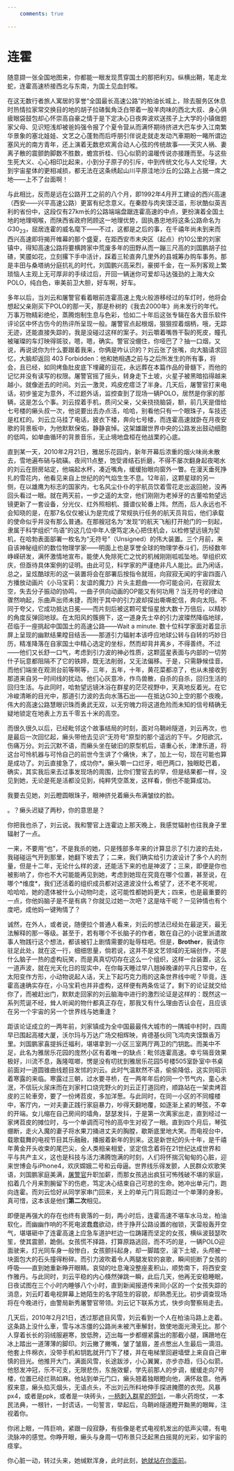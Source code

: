 ```yaml
---
    comments: true
 
---
```


# 连霍

随意撷一张全国地图来，你都能一眼发现贯穿国土的那把利刃。纵横出鞘，笔走龙蛇，连霍高速桥接西北与东南，为国土见血封喉。  

在这无数行者旅人寓居的享誉“全国最长高速公路”的柏油长城上，除去服务区休息时热情拉家常交换目的地的胡子拉碴鬓角泛白带着一股羊肉味的西北大叔、身心俱疲眼袋鼓包却心怀崇高自豪之情于是下定决心日夜奔波欢送孩子上大学的小镇做题家父母、见识短浅却被爸妈强令报了个夏令营从而满怀期待挤进大巴车步入江南繁华景象的塞北娃娃、文艺之心蓬勃而后呼朋引伴说走就走发动汽車期盼一睹所谓边塞风光的南方青年，还上演着无数悲欢离合动人心弦的传统故事——天灾人祸、妻离子散的震颤韵脚数不胜数，蟾宫折桂、归心似箭的温暖传说亦接踵而至。与这些生死大义、心心相印比起来，小到分子原子的引斥，中到传统文化与人文伦理，大到宇宙星体的更相减损，都无法在这条绣起山川平原洼地沙丘的公路上占据一席之地——上不了台面啊！

与此相比，反而是远在公路开工之前的八个月，即1992年4月开工建设的西兴高速（西安——兴平高速公路）更富有纪念意义。在秦腔与肉夹馍泛滥，形状酷似英吉利的省份中，这段仅有27km长的公路端端盘踞连霍高速的中点，更扮演着全国土地的地理咽喉，而陕西省政府罔顾这一地理优势，固执愚忠地将这条公路命名为$G30_{23}$，屈居连霍的威名麾下——不过，这都是之后的事，在千禧年尚未到来而西兴高速即将揭开帷幕的那个盛夏，在距西安市未央区（起点）约10公里的刘家镇中，得知高速公路将要横跨家中荒废多年的田野从而一蹦三尺高的刘国鹏胡子拉碴，笑靥如花，立刻撂下手中活计，踩着三轮直奔几里外的县城筹办购车事务。那是丰田与桑塔纳分庭抗礼的时代，刘国鹏兴高采烈，豪掷千金，在一系列客观上繁琐恼人主观上无可厚非的手续过后，开回一辆迷你可爱却马达强劲的上海大众POLO，纯白色，审美前卫大胆，好车啊，好车。
   
多年以后，当刘云和屠警官看着眼前连霍高速上鬼火般游移经过的车灯时，他将会想起父亲刚买下POLO的那一天，那是朴树的《我去2000年》尚未发行的年代。万事万物精彩绝伦，蒸腾炮制生息与色彩，恰如二十年后这张专辑在各大音乐软件评论区中怀古伤今的热评所呈现一般。屠警官点起根烟，狠狠捏着烟柄，哦，无踪无迹，还能直接失踪的，我是没碰过这样的案子。刘云嚼着嘴唇干裂的死皮，瞳孔被璀璨的车灯映得斑驳，嗯，嗯，确实。警官没绷住，你哑巴了？抽一口烟，又说，再说说你为什么要跟着我来，你俩是咋认识的？刘云张了张嘴，向大脑请求回忆，大脑却返回 403 Forbidden：他和她相遇之前与之后所发生的所有事，将会，且已经，如同烤鱼肚皮底下埋藏的豆花，永远葬在本篇作品的骨髓下，而他的记忆并没有读写的权限。屠警官摇了摇头，转身走下土坡，火星子被黑暗掐得越来越小，就像逝去的时间。刘云一激灵，鸡皮疙瘩泛了半身。几天后，屠警官打来电话，初步鉴定为意外，不过题外话，监控查到了现场一辆POLO，居然是你家的那辆，这是怎么个事。刘云捏着手机，质问父亲，父亲挠挠脑袋，额，前几天是借给七号楼的癞头叔一次，他说要出去办点活，哈哈，别看他只有一个眼珠子，车技还是杠杠的。刘云立马挂了电话，披衣下楼，奔向七号楼，而连霍高速就卧在月夜安歌的背景板中，为他默默保佑，静静哀悼。这架雄踞世界中央的公路发出鼓动细胞的低鸣，如单曲循环的背景音乐，无止境地盘桓在他战栗的心底。

直到某一天，2010年2月21日，雅居乐花园内，新年开幕后浓重的烟火味尚未散去，雪地遍布硝与硫磺。夜间11点整，饱受肾结石折磨，不得不屡次翻身起夜喝水的刘云在厨房站定，他端起水杯，凑近嘴角，缓缓抬眼向窗外一瞥。在漫天垂死挣扎的雪花内，他看见来自上世纪的的气焰生生不息。12年前，这颗星球的另一侧，在以雄鹰为标志的国家内，七名风尘仆仆的宇航员饮着雪花走出返回舱，没再回头看过一眼。就在两天前，一步之遥的太空，他们刚刚为老掉牙的古董哈勃望远镜更新了一套设备，分光仪、红外照相机、摄谱仪轮番上阵。然而，后人永远也不会知晓的是，在那7名仅仅被认为是完成了常规执行任务的航天员背后，他们承载的使命似乎并没有那么普通。在那艘冠名为“发现”的航天飞船打开舱门的一刻起，隶属于科学组织“鸟语”的这几位中年人便笃定决心把住机会，以检修望远镜为契机，在哈勃表面部署一枚名为“无符号”（Unsigned）的伟大装置。三个月前，来自该神秘组织的数位物理学家——明面上也是享誉全球的物理学泰斗们，历经数年峥嵘研发，满怀激情地宣布，能使人免除死亡之忧的机械刚刚呱呱坠地。举组织欢庆，但亟待具体案例的证明。由此可见，科学家的严谨绝非凡人能比。此乃闲话，总之，呈炫酷球形的这一装置将会在部署后按指令就班，向寂寂无闻的宇宙四面八方播放动画片《小马宝莉：友谊的魔力》片头主题曲——你可能会问，在寂寂太空，失去分子振动的协鸣，一曲子供向动画的OP能又有何功用？当无符号的律动骤然响起，乐曲声出师未捷，而附于其中的引力波却探出嘶嘶蛇信，奔向太阳。不同于夸父，它成功抵达日冕——而片刻后被这颗可爱恒星放大数十万倍后，以精妙的角度反弹回地球。在太阳风的簇拥下，这一道身先士卒的引力波璨然降临地球，莅临于一座挑起中国国土的高速公路——Wait a minute. 数十位科学家面对着显示屏上呈现的幽默结果瞠目结舌——那道引力辐射本该呼应地球公转与自转的巧妙日历，精准降落在自家国土中精心选定的坐标，然而却背井离乡，不得善终。不过——他们又长舒一口气，考虑到引力波的神必性质，这颗蓝星表面与内部的一切劳什子玩意都阻隔不了它的铁蹄，既无法削弱，又无法偏移。于是，只需静候佳音。而他们端坐在观测台前等啊等，三年，五年，十年，黄花菜都凉了，也从未接收到那道来自另一时间线的扰动。他们心灰意冷，作鸟兽散，自杀的自杀，回归生活的回归生活。与此同时，哈勃望远镜沐浴在群星的茫茫视野中，天真地反着光。在它冷峻清晰的目光中，那道引力波的去向水落石出——在抵达G30上空的那个夜晚，伟大的高速公路慧眼识珠而勇武无双，以无穷魄力将这道危险而未知的信号精确无疑地锁定在地表上方五千零五十米的高空。

而很久很久以后，已经毗邻这个故事结局的时刻，面对乌鞘岭隧道，刘云再次，也是最后一次回忆起，癞头带他去见识“无符号”原型的那个遥远的下午。夕阳欲沉，伤痛万分。刘云沉默不语，而癞头坐在破旧的原型机后，语重心长，津津乐道，将这台可怜机器与可怜自己的前世今生讲了个痛快，末了，加上一句，现在可能也算是成功了。刘云直接急了，成功你*。癞头嚼一口烂牙，咂巴两口，独眼眨巴着，确实，其实我后来去过事发现场的周围，比你们警官去的早，但是结果都一样，没见到她，无论是死是活都没见到，纯粹凭空蒸发，这样看，倒也不能算成功。

我要去见她，刘云瞪圆眼珠子，眼神挤兑着癞头布满皱纹的脸。

。？癞头迟疑了两秒，你的意思是？

你把我也杀了，刘云说。我和警官上连霍边上那天晚上，我感觉辐射也往我身子里辐射了一点。

一来，不要用“也”，不是我杀的她，只是残部多年来的计算显示了引力波的去处，我碰碰运气开到那里，她翻下坡去了；二来，我们确实给引力波设计了多个人的剂量，但是十二年，无论什么样的波，还能活下来的也是神波了；三来，即便是你也被影响了，你也不大可能能再见到她，考虑到她现在究竟在哪个位置，甚至说，在哪个\*维度\*，我们还活着的组织成员都对这道波没什么希望了，还不老不死呢，哈哈哈，她的遗体被什么小动物叼走，这可能性都她妈更大；四来，也是最重要的一点，你他妈脑子是不是有病？你就见过她一次吧？这是啥干呢？一见钟情也有个度吧，成他妈一键殉情了？

诚然，在外人，或者说，随便拉个普通人看来，刘云的想法已经处在最逆天，最无法解释的那一等级。甚至于，若有哪个不长脑子的作者，敢在自己的小说里派遣故事人物践行这个想法，都该被钉上剧情需要的耻辱柱吧。但是，**Brother**，我请你驻足此处，就在这一行，细细思量，倘若说，这并不是文艺领域的无端创作，不是什么脑子一热的虚构玩笑，而是真真切切存在这么一个组织，这样一台装置，这么一道声波，就在光天化日的现实中，在你每天睡过早八翘掉晚课的平凡日常中，在太阳变作方形，小动物说起人话，天上下起巧克力雨的这条世界线中呢？毕竟，连霍高速确实存在，小马宝莉也并非虚构，这样便有两条佐证了。剩下的论证就交给你了，而被赶出门，默默走回家的刘云脑海中进行的激烈论证是这样的：既然这一系列荒诞不经，耸人听闻的物什都真正存在，那我又有什么理由否认会在，且应该在另一个宇宙的另一个世界线与她重逢？

距该论证成立的一两年前，刘家镇成为全中国最最伟大城市的一隅城中村时，四周早已围起高楼大厦，沃尔玛与万达广场交相辉映，肯德基伙同飞鸿肉夹馍飘香万里。刘国鹏家喜提拆迁福利，堪堪拿到一小区三室两厅两卫的门钥匙。而美中不足，此名为雅居乐花园的庞然小区有着唯一的缺点：毗邻连霍高速。幸亏隔音效果极好，川流不息，轰隆哐啷，愣是没有叨扰到雅居乐花园5号楼505室卧室中书桌前面对一道圆锥曲线题目发怵的刘云。此时气温默然不语，偷偷降低，这实则昭示着寒露的来临。寒露过三朝，过水要寻桥，在一两年年后的同一个节气内，童心未泯，不信玩火尿床而在刘家村口烧完野火的刘云正打道回府，顺路站在一架卖烤苕皮的三轮車旁，要了一份烤苕皮，多加洋葱。与此同时，在同一小区的不同幢楼中，客厅内，一对夫妻正践行家庭暴力，吵得天翻地覆，如逐渐上紧的琴弦，不幸的开端。女儿缩在自己房间的墙角，瑟瑟发抖，于是第一次离家出走，直到经过一家烤苕皮的摊位时，与一个单调而可怜的高中生对视了一眼。直到四个月后，琴弦绷断，走火入魔的妻子将水果刀捅进丈夫的胸膛，歇斯底里地大笑。而电视台中，载歌载舞的电视节目其乐融融，播报着新年的到来。这是新世纪的头十年，是千禧年黄金开头收束的尾巴尖，全人类相亲相爱，坚定信念着将在21世纪达成世界和平与共产主义，这也是科技与活力沸腾饱满的时刻，人们将怀揣沉甸甸的心脏，迎来世博会与iPhone4，欢庆嫦娥二号和云母逼。世界线乐得发颤，人民群众欢歌笑语，刘国鹏家庭美满，[屠警官](Justice.md)升职加薪，而那女孩逃出疯狂可怖残破不堪的家庭，掐着几个月来割腕留下的伤疤，笃定决心结束自己可悲的生命。她冲出单元门，跑向连霍。而刘云恰好从同学家串门回来，关上的单元门背后跑过一个单薄的身影。真可惜，这本该是他们**第二次**相见。

即便是再强大的存在也终有衰落的一刻，两小时后，连霍高速不堪车水马龙，柏油软化，而幽幽作响的不死电波蠢蠢欲动，终于挣开公路设置的枷锁，天雷般轰开空气，堪堪砸中了连霍高速上应急车道护栏边一位踌躇而坚定的女孩，横纵波鼓瑟吹笙，使其震颤，跪倒。女孩慌不择路，打算原路逃回，而不巧的是，一辆POLO迎面驶来，灯光同车身一般惨白，女孩颤抖起身，却一脚踏空，滚下土坡，头颅被一块面包大的石头撞得粉碎。而引力波吹着令人两腿发软的哀歌，瞬间扼断了女孩的呼吸——直到她重新睁开眼睛。哀恸的吐息淹没整座麦积山，顺势南下，将西安变作雅丹。与此同时，刘云平稳的内心倏然弹跳一瞬，此后几天，他再无安稳睡眠，日夜试图在三个小时内睡够八个小时，直到新闻报道传来同小区的一个女孩失踪的消息，刘云盯着电视屏幕上她陌生的名字陌生的容貌，却熟悉无比。初步调查现场将在今晚进行，由警局新秀屠警官带领。刘云记下联系方式，快步向警察局走去。

几天后，2010年2月21日，透过那遮目风雪，刘云看到一个人在柏油马路上走着。这条路上没什么車，雪与冰冻僵的公路尚未被汽車解封，致使地面光滑无比。那个人穿着长长的羽绒服避寒，放低胯，迈出每一步都绷紧露出的那截小腿，蹒跚地在冰上踏出一道薄薄的脚印。刘云撇了撇嘴，皱了皱眉，差点憋出人生最后一滴泪。他套上件棉衣，没带手机和钥匙就开门下了楼，并在电梯里回避墙壁上来自自己审慎的目光。他推开大门，满面风雪，长途跋涉，小心翼翼，亦步亦趋，归心似箭。他怒发冲冠，乐不可支，无限悲伤，东施效颦，学先前那人的步调，缓缓走向7号楼，位置已经烂熟如麻。他站到单元门口，癞头翘着独眼瞪向他，满怀敌意。他再叙来意，癞头掐灭烟头，无语点头，不出刘云所料地伸手探进腌臜的衣兜。风暴px4，或者是ppk，或者是一块砖头，[一柄刺入群星的短剑](https://shrike505.cc/Goddess/Dagger.html)，一串火药炮仗，一本民法典，一根针，一封谎话，一句誓言，举起后，乌鞘岭隧道瞪开黝黑的眼眸，注视着你。  

你闭上眼，一阵巨响，紧跟一段寂静，有些像是老式电视机发出的低声尖啸，有电流脉冲的感觉。你睁开眼，癞头与身周一切布景只泛起黑白摇晃的光彩，如宇宙的痉挛。  

你心脏一动，转过头来，她缄默浑身，此时此刻，[她就站在你面前](Pepper.md)。